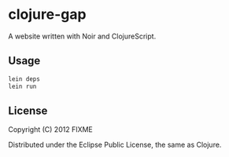 # clojure-gap

A website written with Noir and ClojureScript.

## Usage

```bash
lein deps
lein run
```

## License

Copyright (C) 2012 FIXME

Distributed under the Eclipse Public License, the same as Clojure.


